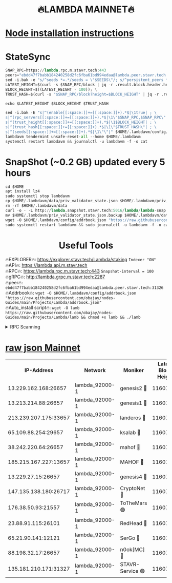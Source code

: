 <h1 align="center"> 🔥LAMBDA MAINNET🔥</h1>


[Node installation instructions](https://github.com/obajay/nodes-Guides/tree/main/Projects/Lambda)
=


# StateSync
```python
SNAP_RPC=https://lambda.rpc.m.stavr.tech:443
peers="ebdd47f7babb184240258d2fc6fba61bd994edaa@lambda.peer.stavr.tech:31326" 
sed -i.bak -e "s/^seeds *=.*/seeds = \"$SEEDS\"/; s/^persistent_peers *=.*/persistent_peers = \"$PEERS\"/" $HOME/.lambdavm/config/config.toml
LATEST_HEIGHT=$(curl -s $SNAP_RPC/block | jq -r .result.block.header.height); \
BLOCK_HEIGHT=$((LATEST_HEIGHT - 100)); \
TRUST_HASH=$(curl -s "$SNAP_RPC/block?height=$BLOCK_HEIGHT" | jq -r .result.block_id.hash)

echo $LATEST_HEIGHT $BLOCK_HEIGHT $TRUST_HASH

sed -i.bak -E "s|^(enable[[:space:]]+=[[:space:]]+).*$|\1true| ; \
s|^(rpc_servers[[:space:]]+=[[:space:]]+).*$|\1\"$SNAP_RPC,$SNAP_RPC\"| ; \
s|^(trust_height[[:space:]]+=[[:space:]]+).*$|\1$BLOCK_HEIGHT| ; \
s|^(trust_hash[[:space:]]+=[[:space:]]+).*$|\1\"$TRUST_HASH\"| ; \
s|^(seeds[[:space:]]+=[[:space:]]+).*$|\1\"\"|" $HOME/.lambdavm/config/config.toml
lambdavm tendermint unsafe-reset-all --home $HOME/.lambdavm
systemctl restart lambdavm && journalctl -u lambdavm -f -o cat

```
# SnapShot (~0.2 GB) updated every 5 hours
```python
cd $HOME
apt install lz4
sudo systemctl stop lambdavm
cp $HOME/.lambdavm/data/priv_validator_state.json $HOME/.lambdavm/priv_validator_state.json.backup
rm -rf $HOME/.lambdavm/data
curl -o - -L http://lambda.snapshot.stavr.tech:5016/lambda/lambda-snap.tar.lz4 | lz4 -c -d - | tar -x -C $HOME/.lambdavm --strip-components 2
mv $HOME/.lambdavm/priv_validator_state.json.backup $HOME/.lambdavm/data/priv_validator_state.json
wget -O $HOME/.lambdavm/config/addrbook.json "https://raw.githubusercontent.com/obajay/nodes-Guides/main/Projects/Lambda/addrbook.json"
sudo systemctl restart lambdavm && sudo journalctl -u lambdavm -f -o cat
```
 <h1 align="center"> Useful Tools</h1>

🔥EXPLORER🔥:      https://explorer.stavr.tech/Lambda/staking	        `Indexer "ON"` \
🔥API🔥: 			 		 https://lambda.api.m.stavr.tech \
🔥RPC🔥:           https://lambda.rpc.m.stavr.tech:443	              `Snapshot-interval = 100` \
🔥gRPC🔥:          http://lambda.grpc.m.stavr.tech:2287 \
🔥peer🔥:					 `ebdd47f7babb184240258d2fc6fba61bd994edaa@lambda.peer.stavr.tech:31326` \
🔥Addrbook🔥:    ```wget -O $HOME/.lambdavm/config/addrbook.json "https://raw.githubusercontent.com/obajay/nodes-Guides/main/Projects/Lambda/addrbook.json"``` \
🔥Auto_install script🔥: ```wget -O lamb https://raw.githubusercontent.com/obajay/nodes-Guides/main/Projects/Lambda/lamb && chmod +x lamb && ./lamb```


<details>
<summary>RPC Scanning</summary>

<h2 align="center"> We scan nodes in real time every 4 hours. And we provide the final result of RPC endpoints.
We cannot influence the operation of these nodes in any way. </h2>


```python
If Voting Power is higher than 0 --> then the Node is a validator of the network and may be subject to attack and be a potential threat to the chain.
```
```python
We marked such validators with a red symbol
```

</details>

[raw json Mainnet](https://rpc-check.lambm.stavr.tech/lambm/rpc-lambm-result.json)
=


<table><tr><th>IP-Address</th><th>Network</th><th>Moniker</th><th>Latest Block Height</th><th>Earliest Block Height</th><th>Catching Up</th><th>Tx Index</th><th>Voting Power</th><th>Scan Time</th></tr><tr><td>13.229.162.168:26657</td><td>lambda_92000-1</td><td>genesis2 🔴</td><td>11607933</td><td>1</td><td>False</td><td>on</td><td>16878690</td><td>2024-02-08T11:53:19.345622725UTC</td></tr><tr><td>13.213.214.88:26657</td><td>lambda_92000-1</td><td>genesis1 🔴</td><td>11607933</td><td>1</td><td>False</td><td>on</td><td>107835</td><td>2024-02-08T11:53:24.280195512UTC</td></tr><tr><td>213.239.207.175:33657</td><td>lambda_92000-1</td><td>landeros 🔴</td><td>11607932</td><td>8136001</td><td>False</td><td>off</td><td>1429773</td><td>2024-02-08T11:53:11.704073839UTC</td></tr><tr><td>65.109.88.254:29657</td><td>lambda_92000-1</td><td>ksalab 🔴</td><td>11607934</td><td>8715001</td><td>False</td><td>on</td><td>510465</td><td>2024-02-08T11:53:27.533751368UTC</td></tr><tr><td>38.242.220.64:26657</td><td>lambda_92000-1</td><td>mahof 🔴</td><td>11607931</td><td>10131001</td><td>False</td><td>off</td><td>770350</td><td>2024-02-08T11:53:07.334775218UTC</td></tr><tr><td>185.215.167.227:13657</td><td>lambda_92000-1</td><td>MAHOF 🔴</td><td>11607933</td><td>10134001</td><td>False</td><td>on</td><td>2051510</td><td>2024-02-08T11:53:23.005458012UTC</td></tr><tr><td>13.229.27.15:26657</td><td>lambda_92000-1</td><td>genesis4 🔴</td><td>11607933</td><td>11043001</td><td>False</td><td>on</td><td>9665448</td><td>2024-02-08T11:53:22.640022822UTC</td></tr><tr><td>147.135.138.180:26717</td><td>lambda_92000-1</td><td>CryptoNet 🔴</td><td>11607933</td><td>11383001</td><td>False</td><td>off</td><td>770200</td><td>2024-02-08T11:53:24.636245370UTC</td></tr><tr><td>176.38.50.93:21557</td><td>lambda_92000-1</td><td>ToTheMars 🟢</td><td>11607935</td><td>11395001</td><td>False</td><td>on</td><td>0</td><td>2024-02-08T11:53:30.321248167UTC</td></tr><tr><td>23.88.91.115:26101</td><td>lambda_92000-1</td><td>RedHead 🔴</td><td>11607932</td><td>11507932</td><td>False</td><td>off</td><td>553202</td><td>2024-02-08T11:53:11.976488291UTC</td></tr><tr><td>65.21.90.141:12121</td><td>lambda_92000-1</td><td>SerGo 🔴</td><td>11607936</td><td>11507936</td><td>False</td><td>off</td><td>10612063</td><td>2024-02-08T11:53:30.675033427UTC</td></tr><tr><td>88.198.32.17:26657</td><td>lambda_92000-1</td><td>n0ok[MC] 🔴</td><td>11607937</td><td>11507937</td><td>False</td><td>off</td><td>1578630</td><td>2024-02-08T11:53:33.722325963UTC</td></tr><tr><td>135.181.210.171:31327</td><td>lambda_92000-1</td><td>STAVR-Service 🟢</td><td>11607934</td><td>11606501</td><td>False</td><td>on</td><td>0</td><td>2024-02-08T11:53:27.105180300UTC</td></tr></table>
